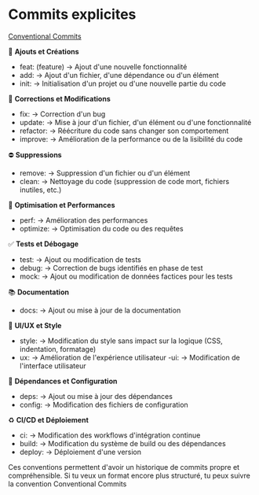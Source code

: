 # Commits explicites

[Conventional Commits](https://www.conventionalcommits.org/en/v1.0.0/)

:pushpin: **Ajouts et Créations**
- feat: (feature) → Ajout d'une nouvelle fonctionnalité
- add: → Ajout d'un fichier, d'une dépendance ou d'un élément
- init: → Initialisation d'un projet ou d'une nouvelle partie du code

:wrench: **Corrections et Modifications**
- fix: → Correction d'un bug
- update: → Mise à jour d'un fichier, d'un élément ou d'une fonctionnalité
- refactor: → Réécriture du code sans changer son comportement
- improve: → Amélioration de la performance ou de la lisibilité du code

:no_entry: **Suppressions**
- remove: → Suppression d'un fichier ou d'un élément
- clean: → Nettoyage du code (suppression de code mort, fichiers inutiles, etc.)

:rocket: **Optimisation et Performances**
- perf: → Amélioration des performances
- optimize: → Optimisation du code ou des requêtes

:white_check_mark: **Tests et Débogage**
- test: → Ajout ou modification de tests
- debug: → Correction de bugs identifiés en phase de test
- mock: → Ajout ou modification de données factices pour les tests

:books: **Documentation**
- docs: → Ajout ou mise à jour de la documentation

:art: **UI/UX et Style**
- style: → Modification du style sans impact sur la logique (CSS, indentation, formatage)
- ux: → Amélioration de l'expérience utilisateur
-ui: → Modification de l'interface utilisateur

:link: **Dépendances et Configuration**
- deps: → Ajout ou mise à jour des dépendances
- config: → Modification des fichiers de configuration

:recycle: **CI/CD et Déploiement**
- ci: → Modification des workflows d'intégration continue
- build: → Modification du système de build ou des dépendances
- deploy: → Déploiement d'une version

Ces conventions permettent d'avoir un historique de commits propre et compréhensible. Si tu veux un format encore plus structuré, tu peux suivre la convention Conventional Commits
